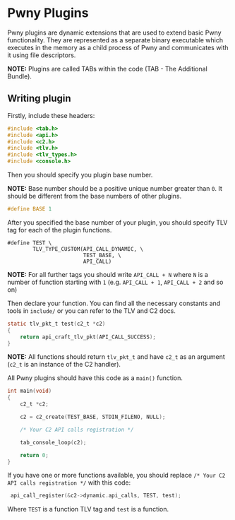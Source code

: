 # Pwny Plugins

Pwny plugins are dynamic extensions that are used to extend basic Pwny functionality. They are represented as a separate binary executable which executes in the memory as a child process of Pwny and communicates with it using file descriptors.

**NOTE:** Plugins are called TABs within the code (TAB - The Additional Bundle).

## Writing plugin

Firstly, include these headers:

```c
#include <tab.h>
#include <api.h>
#include <c2.h>
#include <tlv.h>
#include <tlv_types.h>
#include <console.h>
```

Then you should specify you plugin base number.

**NOTE:** Base number should be a positive unique number greater than `0`. It should be different from the base numbers of other plugins.

```c
#define BASE 1
```

After you specified the base number of your plugin, you should specify TLV tag for each of the plugin functions.

```
#define TEST \
        TLV_TYPE_CUSTOM(API_CALL_DYNAMIC, \
                        TEST_BASE, \
                        API_CALL)
```

**NOTE:** For all further tags you should write `API_CALL + N` where `N` is a number of function starting with `1` (e.g. `API_CALL + 1`, `API_CALL + 2` and so on)

Then declare your function. You can find all the necessary constants and tools in `include/` or you can refer to the TLV and C2 docs.

```c
static tlv_pkt_t test(c2_t *c2)
{
    return api_craft_tlv_pkt(API_CALL_SUCCESS);
}
```

**NOTE:** All functions should return `tlv_pkt_t` and have `c2_t` as an argument (`c2_t` is an instance of the C2 handler).

All Pwny plugins should have this code as a `main()` function.

```c
int main(void)
{
    c2_t *c2;

    c2 = c2_create(TEST_BASE, STDIN_FILENO, NULL);

    /* Your C2 API calls registration */

    tab_console_loop(c2);

    return 0;
}
```

If you have one or more functions available, you should replace `/* Your C2 API calls registration */` with this code:

```c
 api_call_register(&c2->dynamic.api_calls, TEST, test);
```

Where `TEST` is a function TLV tag and `test` is a function.
